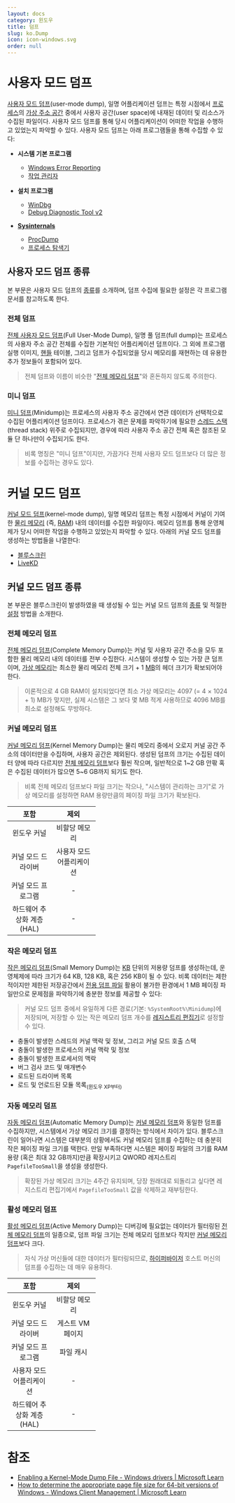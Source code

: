 ```yaml
---
layout: docs
category: 윈도우
title: 덤프
slug: ko.Dump
icon: icon-windows.svg
order: null
---
```

# 사용자 모드 덤프
[사용자 모드 덤프](https://docs.microsoft.com/ko-kr/windows-hardware/drivers/debugger/user-mode-dump-files)(user-mode dump), 일명 어플리케이션 덤프는 특정 시점에서 [프로세스](ko.Process)의 [가상 주소 공간](ko.Process#가상-주소-공간) 중에서 사용자 공간(user space)에 내재된 데이터 및 리소스가 수집된 파일이다. 사용자 모드 덤프를 통해 당시 어플리케이션이 어떠한 작업을 수행하고 있었는지 파악할 수 있다. 사용자 모드 덤프는 아래 프로그램들을 통해 수집할 수 있다:

<ul>
<li><dl><b>시스템 기본 프로그램</b><ul><li><a href="ko.WER">Windows Error Reporting</a></li><li><a href="https://ko.wikipedia.org/wiki/작업_관리자">작업 관리자</a></li></ul></dl></li>
<li><dl><b>설치 프로그램</b><ul><li><a href="ko.WinDbg">WinDbg</a></li><li><a href="https://www.microsoft.com/en-us/download/details.aspx?id=103453">Debug Diagnostic Tool v2</a></li></ul></dl></li>
<li><dl><b><a href="ko.Sysinternals">Sysinternals</a></b><ul><li><a href="ko.ProcDump">ProcDump</a></li><li><a href="ko.Process_Monitor">프로세스 탐색기</a></li></ul></dl></li>
</ul>

## 사용자 모드 덤프 종류
본 부문은 사용자 모드 덤프의 [종류](https://learn.microsoft.com/en-us/windows-hardware/drivers/debugger/user-mode-dump-files)를 소개하며, 덤프 수집에 필요한 설정은 각 프로그램 문서를 참고하도록 한다.

### 전체 덤프
[전체 사용자 모드 덤프](https://docs.microsoft.com/en-us/windows-hardware/drivers/debugger/user-mode-dump-files#full)(Full User-Mode Dump), 일명 풀 덤프(full dump)는 프로세스의 사용자 주소 공간 전체를 수집한 기본적인 어플리케이션 덤프이다. 그 외에 프로그램 실행 이미지, [핸들](ko.Process#핸들) 테이블, 그리고 덤프가 수집되었을 당시 메모리를 재현하는 데 유용한 추가 정보들이 포함되어 있다.

> 전체 덤프와 이름이 비슷한 "[전체 메모리 덤프](#전체-메모리-덤프)"와 혼돈하지 않도록 주의한다.

### 미니 덤프
[미니 덤프](https://docs.microsoft.com/ko-kr/windows-hardware/drivers/debugger/user-mode-dump-files#minidumps)(Minidump)는 프로세스의 사용자 주소 공간에서 연관 데이터가 선택적으로 수집된 어플리케이션 덤프이다. 프로세스가 겪은 문제를 파악하기에 필요한 [스레드 스택](ko.Process#스레드)(thread stack) 위주로 수집되지만, 경우에 따라 사용자 주소 공간 전체 혹은 참조된 모듈 단 하나만이 수집되기도 한다.

> 비록 명칭은 "미니 덤프"이지만, 가끔가다 전체 사용자 모드 덤프보다 더 많은 정보를 수집하는 경우도 있다.

# 커널 모드 덤프
[커널 모드 덤프](https://docs.microsoft.com/ko-kr/windows-hardware/drivers/debugger/kernel-mode-dump-files)(kernel-mode dump), 일명 메모리 덤프는 특정 시점에서 커널이 기여한 [물리 메모리](https://en.wikipedia.org/wiki/Computer_memory) (즉, [RAM](https://en.wikipedia.org/wiki/Random-access_memory)) 내의 데이터를 수집한 파일이다. 메모리 덤프를 통해 운영체제가 당시 어떠한 작업을 수행하고 있었는지 파악할 수 있다. 아래의 커널 모드 덤프를 생성하는 방법들을 나열한다:

* [블루스크린](ko.BSOD)
* [LiveKD](ko.LiveKD)

## 커널 모드 덤프 종류
본 부문은 블루스크린이 발생하였을 때 생성될 수 있는 커널 모드 덤프의 [종류](https://docs.microsoft.com/ko-kr/windows-hardware/drivers/debugger/varieties-of-kernel-mode-dump-files) 및 적절한 [설정](ko.BSOD#bsod-덤프-설정) 방법을 소개한다.

### 전체 메모리 덤프
[전체 메모리 덤프](https://docs.microsoft.com/ko-kr/windows-hardware/drivers/debugger/complete-memory-dump)(Complete Memory Dump)는 커널 및 사용자 공간 주소을 모두 포함한 물리 메모리 내의 데이터를 전부 수집한다. 시스템이 생성할 수 있는 가장 큰 덤프이며, [가상 메모리](ko.BSOD#가상-메모리)는 최소한 물리 메모리 전체 크기 + 1 [MB](https://ko.wikipedia.org/wiki/메가바이트)의 헤더 크기가 확보되어야 한다.

> 이론적으로 4 GB RAM이 설치되었다면 최소 가상 메모리는 4097 (= 4 × 1024 + 1) MB가 맞지만, 실제 시스템은 그 보다 몇 MB 적게 사용하므로 4096 MB를 최소로 설정해도 무방하다.

### 커널 메모리 덤프
[커널 메모리 덤프](https://docs.microsoft.com/ko-kr/windows-hardware/drivers/debugger/kernel-memory-dump)(Kernel Memory Dump)는 물리 메모리 중에서 오로지 커널 공간 주소의 데이터만을 수집하며, 사용자 공간은 제외된다. 생성된 덤프의 크기는 수집된 데이터 양에 따라 다르지만 [전체 메모리 덤프](#complete-memory-dump)보다 훨씬 작으며, 일반적으로 1~2 GB 안팎 혹은 수집된 데이터가 많으면 5~6 GB까지 되기도 한다.

> 비록 전체 메모리 덤프보다 파일 크기는 작으나, "시스템이 관리하는 크기"로 가상 메모리를 설정하면 RAM 용량만큼의 페이징 파일 크기가 확보된다.

<table style="table-layout: fixed; width: 40%">
<thead><tr><th style="width: 50%;">포함</th><th style="width: 50%;">제외</th></tr></thead>
<tbody style="text-align: center;">
<tr><td>윈도우 커널</td><td>비할당 메모리</td></tr>
<tr><td>커널 모드 드라이버</td><td>사용자 모드 어플리케이션</td></tr>
<tr><td>커널 모드 프로그램</td><td>-</td></tr>
<tr><td>하드웨어 추상화 계층 (HAL)</td><td>-</td></tr>
</tbody>
</table>

### 작은 메모리 덤프
[작은 메모리 덤프](https://docs.microsoft.com/ko-kr/windows-hardware/drivers/debugger/small-memory-dump)(Small Memory Dump)는 [KB](https://ko.wikipedia.org/wiki/킬로바이트) 단위의 저용량 덤프를 생성하는데, 운영체제에 따라 크기가 64 KB, 128 KB, 혹은 256 KB이 될 수 있다. 비록 데이터는 제한적이지만 제한된 저장공간에서 [전용 덤프 파일](ko.BSOD#전용-덤프-파일) 활용이 불가한 환경에서 1 MB 페이징 파일만으로 문제점을 파악하기에 충분한 정보를 제공할 수 있다:

> 커널 모드 덤프 중에서 유일하게 다른 경로(기본: `%SystemRoot%\Minidump`)에 저장되며, 저장할 수 있는 작은 메모리 덤프 개수를 [레지스트리 편집기](https://ko.wikipedia.org/wiki/윈도우_레지스트리)로 설정할 수 있다.

* 충돌이 발생한 스레드의 커널 맥락 및 정보, 그리고 커널 모드 호출 스택
* 충돌이 발생한 프로세스의 커널 맥락 및 정보
* 충돌이 발생한 프로세서의 맥락
* 버그 검사 코드 및 매개변수
* 로드된 드라이버 목록
* 로드 및 언로드된 모듈 목록<sub>(윈도우 XP부터)</sub>

### 자동 메모리 덤프
[자동 메모리 덤프](https://docs.microsoft.com/ko-kr/windows-hardware/drivers/debugger/automatic-memory-dump)(Automatic Memory Dump)는 [커널 메모리 덤프](#kernel-memory-dump)와 동일한 덤프를 수집하지만, 시스템에서 가상 메모리 크기를 결정하는 방식에서 차이가 있다. 블루스크린이 일어나면 시스템은 대부분의 상황에서도 커널 메모리 덤프를 수집하는 데 충분히 작은 페이징 파일 크기를 택한다. 만일 부족하다면 시스템은 페이징 파일의 크기를 RAM 용량 (혹은 최대 32 GB까지)만큼 확장시키고 QWORD 레지스트리 `PagefileTooSmall`을 생성을 생성한다.

> 확장된 가상 메모리 크기는 4주간 유지되며, 당장 원래대로 되돌리고 싶다면 레지스트리 편집기에서 `PagefileTooSmall` 값을 삭제하고 재부팅한다.

### 활성 메모리 덤프
[활성 메모리 덤프](https://docs.microsoft.com/ko-kr/windows-hardware/drivers/debugger/active-memory-dump)(Active Memory Dump)는 디버깅에 필요없는 데이터가 필터링된 [전체 메모리 덤프](#complete-memory-dump)의 일종으로, 덤프 파일 크기는 전체 메모리 덤프보다 작지만 [커널 메모리 덤프](#kernel-memory-dump)보다 크다.

> 자식 가상 머신들에 대한 데이터가 필터링되므로, [하이퍼바이저](https://ko.wikipedia.org/wiki/하이퍼바이저) 호스트 머신의 덤프를 수집하는 데 매우 유용하다.

<table style="table-layout: fixed; width: 40%">
<thead><tr><th style="width: 50%;">포함</th><th style="width: 50%;">제외</th></tr></thead>
<tbody style="text-align: center;">
<tr><td>윈도우 커널</td><td>비할당 메모리</td></tr>
<tr><td>커널 모드 드라이버</td><td>게스트 VM 페이지</td></tr>
<tr><td>커널 모드 프로그램</td><td>파일 캐시</td></tr>
<tr><td>사용자 모드 어플리케이션</td><td>-</td></tr>
<tr><td>하드웨어 추상화 계층 (HAL)</td><td>-</td></tr>
</tbody>
</table>

# 참조
* [Enabling a Kernel-Mode Dump File - Windows drivers &#124; Microsoft Learn](https://docs.microsoft.com/en-us/windows-hardware/drivers/debugger/enabling-a-kernel-mode-dump-file)
* [How to determine the appropriate page file size for 64-bit versions of Windows - Windows Client Management &#124; Microsoft Learn](https://learn.microsoft.com/en-us/windows/client-management/determine-appropriate-page-file-size)